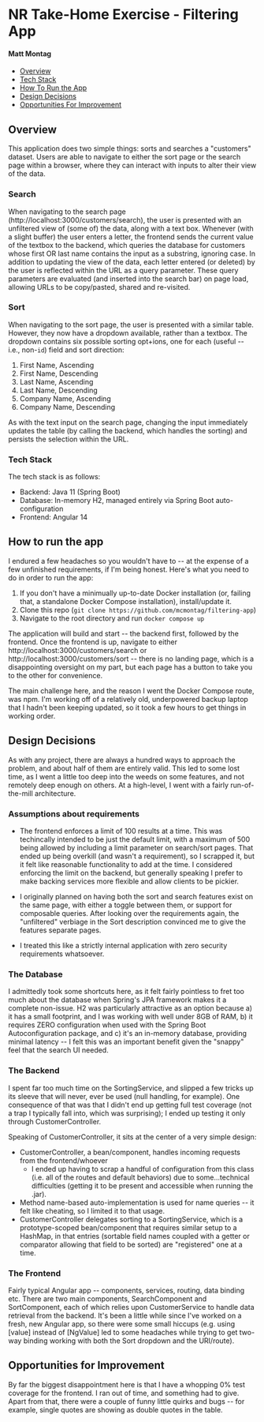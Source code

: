 # NR Take-Home Exercise - Filtering App
#### Matt Montag

- [Overview](#overview)
- [Tech Stack](#tech-stack)
- [How To Run the App](#how-to-run-the-app)
- [Design Decisions](#design-decisions)
- [Opportunities For Improvement](#opportunities-for-improvement)

## Overview
This application does two simple things: sorts and searches a "customers" dataset. Users are able to navigate to either the sort page or the search page within a browser, where they can interact with inputs to alter their view of the data.

### Search
When navigating to the search page (http://localhost:3000/customers/search), the user is presented with an unfiltered view of (some of) the data, along with a text box.  Whenever (with a slight buffer) the user enters a letter, the frontend sends the current value of the textbox to the backend, which queries the database for customers whose first OR last name contains the input as a substring, ignoring case.  In addition to updating the view of the data, each letter entered (or deleted) by the user is reflected within the URL as a query parameter. These query parameters are evaluated (and inserted into the search bar) on page load, allowing URLs to be copy/pasted, shared and re-visited.

### Sort
When navigating to the sort page, the user is presented with a similar table.  However, they now have a dropdown available, rather than a textbox.  The dropdown contains six possible sorting opt+ions, one for each (useful -- i.e., non-`id`) field and sort direction:
1. First Name, Ascending
2. First Name, Descending
3. Last Name, Ascending
4. Last Name, Descending
5. Company Name, Ascending
6. Company Name, Descending

As with the text input on the search page, changing the input immediately updates the table (by calling the backend, which handles the sorting) and persists the selection within the URL.

### Tech Stack
The tech stack is as follows:
- Backend: Java 11 (Spring Boot)
- Database: In-memory H2, managed entirely via Spring Boot auto-configuration 
- Frontend: Angular 14

## How to run the app
I endured a few headaches so you wouldn't have to -- at the expense of a few unfinished requirements, if I'm being honest.  Here's what you need to do in order to run the app:

1. If you don't have a minimually up-to-date Docker installation (or, failing that, a standalone Docker Compose installation), install/update it.
2. Clone this repo (`git clone https://github.com/mcmontag/filtering-app`)
3. Navigate to the root directory and run `docker compose up`

The application will build and start -- the backend first, followed by the frontend.  Once the frontend is up, navigate to either http://localhost:3000/customers/search or http://localhost:3000/customers/sort -- there is no landing page, which is a disappointing oversight on my part, but each page has a button to take you to the other for convenience.

The main challenge here, and the reason I went the Docker Compose route, was npm.  I'm working off of a relatively old, underpowered backup laptop that I hadn't been keeping updated, so it took a few hours to get things in working order.

## Design Decisions
As with any project, there are always a hundred ways to approach the problem, and about half of them are entirely valid. This led to some lost time, as I went a little too deep into the weeds on some features, and not remotely deep enough on others.  At a high-level, I went with a fairly run-of-the-mill architecture.

### Assumptions about requirements
- The frontend enforces a limit of 100 results at a time.  This was techincally intended to be just the default limit, with a maximum of 500 being allowed by including a limit parameter on search/sort pages.  That ended up being overkill (and wasn't a requirement), so I scrapped it, but it felt like reasonable functionality to add at the time. I considered enforcing the limit on the backend, but generally speaking I prefer to make backing services more flexible and allow clients to be pickier.

- I originally planned on having both the sort and search features exist on the same page, with either a toggle between them, or support for composable queries.  After looking over the requirements again, the "unfiltered" verbiage in the Sort description convinced me to give the features separate pages.

- I treated this like a strictly internal application with zero security requirements whatsoever.

### The Database
I admittedly took some shortcuts here, as it felt fairly pointless to fret too much about the database when Spring's JPA framework makes it a complete non-issue. H2 was particularly attractive as an option because a) it has a small footprint, and I was working with well under 8GB of RAM, b) it requires ZERO configuration when used with the Spring Boot Autoconfiguration package, and c) it's an in-memory database, providing minimal latency -- I felt this was an important benefit given the "snappy" feel that the search UI needed.

### The Backend
I spent far too much time on the SortingService, and slipped a few tricks up its sleeve that will never, ever be used (null handling, for example).  One consequence of that was that I didn't end up getting full test coverage (not a trap I typically fall into, which was surprising); I ended up testing it only through CustomerController. 

Speaking of CustomerController, it sits at the center of a very simple design:
- CustomerController, a bean/component, handles incoming requests from the frontend/whoever
  - I ended up having to scrap a handful of configuration from this class (i.e. all of the routes and default behaviors) due to some...technical difficulties (getting it to be present and accessible when running the .jar). 
- Method name-based auto-implementation is used for name queries -- it felt like cheating, so I limited it to that usage.
- CustomerController delegates sorting to a SortingService<Customer>, which is a prototype-scoped bean/component that requires similar setup to a HashMap, in that entries (sortable field names coupled with a getter or comparator allowing that field to be sorted) are "registered" one at a time.

### The Frontend
Fairly typical Angular app -- components, services, routing, data binding etc. There are two main components, SearchComponent and SortComponent, each of which relies upon CustomerService to handle data retrieval from the backend. It's been a little while since I've worked on a fresh, new Angular app, so there were some small hiccups (e.g. using [value] instead of [NgValue] led to some headaches while trying to get two-way binding working with both the Sort dropdown and the URI/route).
  
## Opportunities for Improvement
By far the biggest disappointment here is that I have a whopping 0% test coverage for the frontend. I ran out of time, and something had to give.  Apart from that, there were a couple of funny little quirks and bugs -- for example, single quotes are showing as double quotes in the table.  
